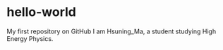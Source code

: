 # hello-world
My first repository on GitHub
I am Hsuning_Ma, a student studying High Energy Physics.
